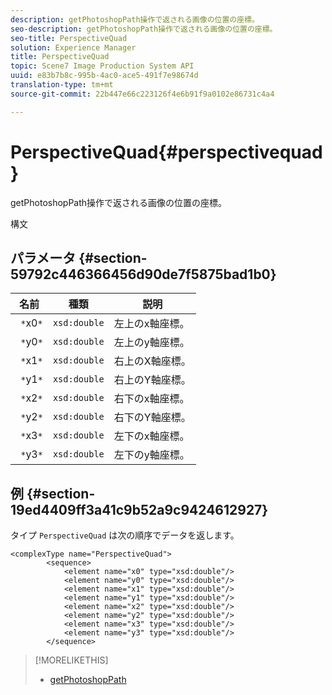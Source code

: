 ```yaml
---
description: getPhotoshopPath操作で返される画像の位置の座標。
seo-description: getPhotoshopPath操作で返される画像の位置の座標。
seo-title: PerspectiveQuad
solution: Experience Manager
title: PerspectiveQuad
topic: Scene7 Image Production System API
uuid: e83b7b8c-995b-4ac0-ace5-491f7e98674d
translation-type: tm+mt
source-git-commit: 22b447e66c223126f4e6b91f9a0102e86731c4a4

---
```



# PerspectiveQuad{#perspectivequad}

getPhotoshopPath操作で返される画像の位置の座標。

構文

## パラメータ {#section-59792c446366456d90de7f5875bad1b0}

| 名前 | 種類 | 説明 |
|---|---|---|
| ` *`x0`*` | `xsd:double` | 左上のx軸座標。 |
| ` *`y0`*` | `xsd:double` | 左上のy軸座標。 |
| ` *`x1`*` | `xsd:double` | 右上のX軸座標。 |
| ` *`y1`*` | `xsd:double` | 右上のY軸座標。 |
| ` *`x2`*` | `xsd:double` | 右下のx軸座標。 |
| ` *`y2`*` | `xsd:double` | 右下のY軸座標。 |
| ` *`x3`*` | `xsd:double` | 左下のx軸座標。 |
| ` *`y3`*` | `xsd:double` | 左下のy軸座標。 |

## 例 {#section-19ed4409ff3a41c9b52a9c9424612927}

タイプ `PerspectiveQuad` は次の順序でデータを返します。

```
<complexType name="PerspectiveQuad">
        <sequence>
            <element name="x0" type="xsd:double"/>
            <element name="y0" type="xsd:double"/>
            <element name="x1" type="xsd:double"/>
            <element name="y1" type="xsd:double"/>
            <element name="x2" type="xsd:double"/>
            <element name="y2" type="xsd:double"/>
            <element name="x3" type="xsd:double"/>
            <element name="y3" type="xsd:double"/>
        </sequence>
```

>[!MORELIKETHIS]
>
>* [getPhotoshopPath](../../operations/c-operations-intro/c-methods/r-get-photoshop-path.md#reference-545f902f84194951ac04e947fdc803b9)

